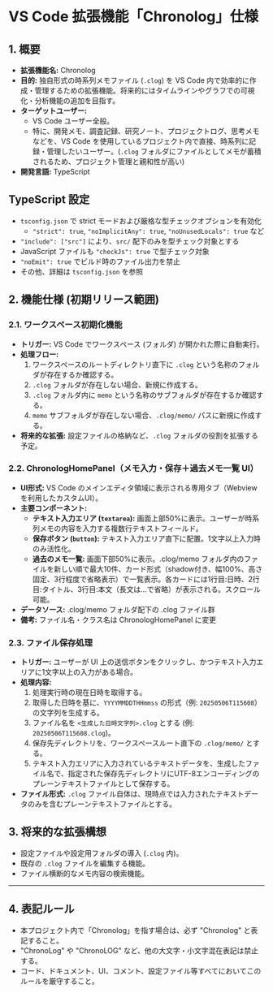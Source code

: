 # VS Code 拡張機能「Chronolog」仕様

## 1. 概要

- **拡張機能名:** Chronolog
- **目的:** 独自形式の時系列メモファイル (`.clog`) を VS Code 内で効率的に作成・管理するための拡張機能。将来的にはタイムラインやグラフでの可視化・分析機能の追加を目指す。
- **ターゲットユーザー:**
  - VS Code ユーザー全般。
  - 特に、開発メモ、調査記録、研究ノート、プロジェクトログ、思考メモなどを、VS Code を使用しているプロジェクト内で直接、時系列に記録・管理したいユーザー。(`.clog` フォルダにファイルとしてメモが蓄積されるため、プロジェクト管理と親和性が高い)
- **開発言語:** TypeScript

## TypeScript 設定

- `tsconfig.json` で strict モードおよび厳格な型チェックオプションを有効化
  - `"strict": true`, `"noImplicitAny": true`, `"noUnusedLocals": true` など
- `"include": ["src"]` により、`src/` 配下のみを型チェック対象とする
- JavaScript ファイルも `"checkJs": true` で型チェック対象
- `"noEmit": true` でビルド時のファイル出力を禁止
- その他、詳細は `tsconfig.json` を参照

## 2. 機能仕様 (初期リリース範囲)

### 2.1. ワークスペース初期化機能

- **トリガー:** VS Code でワークスペース (フォルダ) が開かれた際に自動実行。
- **処理フロー:**
  1.  ワークスペースのルートディレクトリ直下に `.clog` という名称のフォルダが存在するか確認する。
  2.  `.clog` フォルダが存在しない場合、新規に作成する。
  3.  `.clog` フォルダ内に `memo` という名称のサブフォルダが存在するか確認する。
  4.  `memo` サブフォルダが存在しない場合、`.clog/memo/` パスに新規に作成する。
- **将来的な拡張:** 設定ファイルの格納など、`.clog` フォルダの役割を拡張する予定。

### 2.2. ChronologHomePanel（メモ入力・保存＋過去メモ一覧 UI）

- **UI形式:** VS Code のメインエディタ領域に表示される専用タブ（Webview を利用したカスタムUI）。
- **主要コンポーネント:**
  - **テキスト入力エリア (`textarea`):** 画面上部50%に表示。ユーザーが時系列メモの内容を入力する複数行テキストフィールド。
  - **保存ボタン (`button`):** テキスト入力エリア直下に配置。1文字以上入力時のみ活性化。
  - **過去のメモ一覧:** 画面下部50%に表示。.clog/memo フォルダ内のファイルを新しい順で最大10件、カード形式（shadow付き、幅100%、高さ固定、3行程度で省略表示）で一覧表示。各カードには1行目:日時、2行目:タイトル、3行目:本文（長文は...で省略）が表示される。スクロール可能。
- **データソース:** .clog/memo フォルダ配下の .clog ファイル群
- **備考:** ファイル名・クラス名は ChronologHomePanel に変更

### 2.3. ファイル保存処理

- **トリガー:** ユーザーが UI 上の送信ボタンをクリックし、かつテキスト入力エリアに1文字以上の入力がある場合。
- **処理内容:**
  1.  処理実行時の現在日時を取得する。
  2.  取得した日時を基に、`YYYYMMDDTHHmmss` の形式（例: `20250506T115608`）の文字列を生成する。
  3.  ファイル名を `<生成した日時文字列>.clog` とする (例: `20250506T115608.clog`)。
  4.  保存先ディレクトリを、ワークスペースルート直下の `.clog/memo/` とする。
  5.  テキスト入力エリアに入力されているテキストデータを、生成したファイル名で、指定された保存先ディレクトリにUTF-8エンコーディングのプレーンテキストファイルとして保存する。
- **ファイル形式:** `.clog` ファイル自体は、現時点では入力されたテキストデータのみを含むプレーンテキストファイルとする。

## 3. 将来的な拡張構想

- 設定ファイルや設定用フォルダの導入 (`.clog` 内)。
- 既存の `.clog` ファイルを編集する機能。
- ファイル横断的なメモ内容の検索機能。

---

## 4. 表記ルール

- 本プロジェクト内で「Chronolog」を指す場合は、必ず "Chronolog" と表記すること。
- "ChronoLog" や "ChronoLOG" など、他の大文字・小文字混在表記は禁止する。
- コード、ドキュメント、UI、コメント、設定ファイル等すべてにおいてこのルールを厳守すること。
